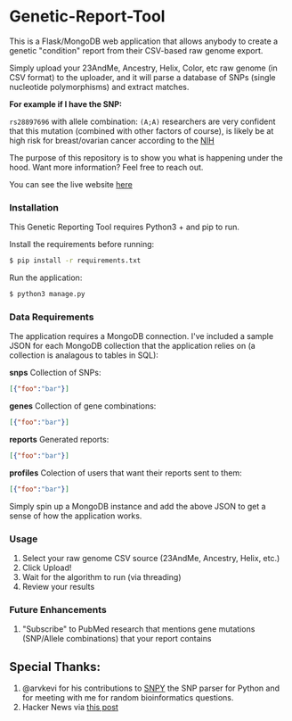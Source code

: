 # Genetic-Report-Tool
This is a Flask/MongoDB web application that allows anybody to create a genetic "condition" report from their CSV-based raw genome export.

Simply upload your 23AndMe, Ancestry, Helix, Color, etc raw genome (in CSV format) to the uploader, and it will parse a database of SNPs (single nucleotide polymorphisms) and extract matches. 

**For example if I have the SNP:**

`rs28897696` with allele combination: `(A;A)` researchers are very confident that this mutation (combined with other factors of course), is likely be at high risk for breast/ovarian cancer according to the [NIH](https://www.ncbi.nlm.nih.gov/pubmed/17924331?dopt=Abstract)

The purpose of this repository is to show you what is happening under the hood. Want more information? Feel free to reach out.

You can see the live website [here](https://gene.meports.com)

### Installation

This Genetic Reporting Tool requires Python3 + and pip to run. 

Install the requirements before running:

```sh
$ pip install -r requirements.txt
```
Run the application:
```sh
$ python3 manage.py
```

### Data Requirements

The application requires a MongoDB connection. I've included a sample JSON for each MongoDB collection that the application relies on (a collection is analagous to tables in SQL):

**snps** Collection of SNPs:
```json
[{"foo":"bar"}]
```

**genes** Collection of gene combinations:
```json
[{"foo":"bar"}]
```

**reports** Generated reports:
```json
[{"foo":"bar"}]
```

**profiles** Colection of users that want their reports sent to them:
```json
[{"foo":"bar"}]
```

Simply spin up a MongoDB instance and add the above JSON to get a sense of how the application works. 

### Usage

1. Select your raw genome CSV source (23AndMe, Ancestry, Helix, etc.)
2. Click Upload!
3. Wait for the algorithm to run (via threading)
4. Review your results

### Future Enhancements

1. "Subscribe" to PubMed research that mentions gene mutations (SNP/Allele combinations) that your report contains


## Special Thanks:
1. @arvkevi for his contributions to [SNPY](https://github.com/superbobry/snpy) the SNP parser for Python and for meeting with me for random bioinformatics questions. 
2. Hacker News via [this post](https://news.ycombinator.com/item?id=18495201)

